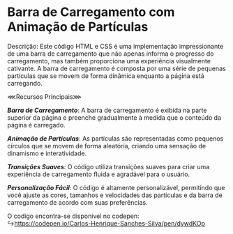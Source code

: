# Barra de Carregamento com Animação de Partículas

Descrição:
Este código HTML e CSS é uma implementação impressionante de uma barra de carregamento que não apenas informa o progresso do carregamento, mas também proporciona uma experiência visualmente cativante. A barra de carregamento é composta por uma série de pequenas partículas que se movem de forma dinâmica enquanto a página está carregando.

⋘Recursos Principais⋙

__*Barra de Carregamento*__: A barra de carregamento é exibida na parte superior da página e preenche gradualmente à medida que o conteúdo da página é carregado.

__*Animação de Partículas*__: As partículas são representadas como pequenos círculos que se movem de forma aleatória, criando uma sensação de dinamismo e interatividade.

__*Transições Suaves*__: O código utiliza transições suaves para criar uma experiência de carregamento fluida e agradável para o usuário.

__*Personalização Fácil*__: O código é altamente personalizável, permitindo que você ajuste as cores, tamanhos e velocidades das partículas e da barra de carregamento de acordo com suas preferências.

O codigo encontra-se disponivel no codepen: </br>
↪https://codepen.io/Carlos-Henrique-Sanches-Silva/pen/dywdKOp
